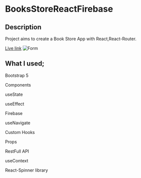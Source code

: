 # BooksStoreReactFirebase

## Description

Project aims to create a Book Store App with React,React-Router.




  [Live link](https://books-store-react-firebase-omer-yagci.vercel.app/)
                                                               ![Form](book-store.gif)


## What I used;

Bootstrap 5

Components

useState

useEffect

Firebase

useNavigate

Custom Hooks

Props

RestFull API

useContext

React-Spinner library
